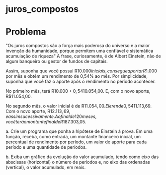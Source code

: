 # juros_compostos
# Problema
"Os juros compostos são a força mais poderosa do universo e a maior invenção da humanidade, porque permitem uma confiável e sistemática acumulação de riqueza"
A frase, curiosamente, é de Albert Einstein, não de algum banqueiro ou gestor de fundos de capitais. 

Assim, suponha que você possui R$10.000 iniciais, consegue aportar R$1.000 por mês e obtém um rendimento de 0,54% ao mês. Por simplicidade, suponha que você faz o aporte após o rendimento no período acontecer.

No primeiro mês, terá R$10.000 + 0,54% deste valor = R$10.054,00. E, com o novo aporte, R$11.054,00.

No segundo mês, o valor inicial é de R$11.054,00. Ele rende 0,54%, totalizando R$11.113,69. Com o novo aporte, R$12.113,69, e assim sucessivamente.
Ao final de 120 meses, você terá o montante final de R$187.303,05.

a. Crie um programa que ponha a hipótese de Einstein à prova. Em uma função, receba, como entrada, um montante financeiro inicial, um percentual de rendimento por período, um valor de aporte para cada período e uma quantidade de períodos.

b. Exiba um gráfico da evolução do valor acumulado, tendo como eixo das abscissas (horizontal) o número de períodos e, no eixo das ordenadas (vertical), o valor acumulado, em reais.
